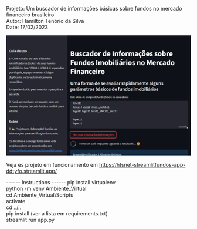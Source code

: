 Projeto: Um buscador de informações básicas sobre fundos no mercado financeiro brasileiro  
Autor: Hamilton Tenório da Silva  
Date: 17/02/2023  

![Alt text](modelo_site.jpg)


Veja es projeto em funcionamento em https://htsnet-streamlitfundos-app-ddtyfo.streamlit.app/

------ Instructions ------
pip install virtualenv  
python -m venv Ambiente_Virtual  
cd Ambiente_Virtual\Scripts  
activate  
cd ../..  
pip install <packages> (ver a lista em requirements.txt)  
streamlit run app.py    
